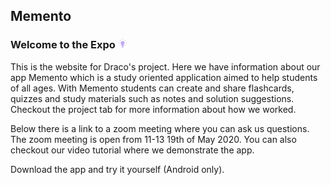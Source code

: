 ## Memento

### Welcome to the Expo  <img width='3%' src="lamp (1).png?raw=true"/> 

This is the website for Draco's project. Here we have information about our app Memento which is a study oriented application aimed to help students of all ages. With Memento students can create and share flashcards, quizzes and study materials such as notes and solution suggestions. Checkout the project tab for more information about how we worked.

Below there is a link to a zoom meeting where you can ask us questions. The zoom meeting is open from 11-13 19th of May 2020. You can also checkout our video tutorial where we demonstrate the app. 
<!--### Video Tutorial-->

Download the app and try it yourself (Android only). 
<!--(länk här)-->
